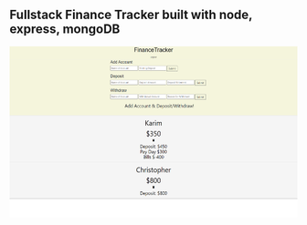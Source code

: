 ## Fullstack Finance Tracker built with node, express, mongoDB
<p align="center"><img src="public/img/financetracker.png" height=300px></p>
